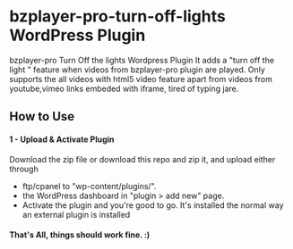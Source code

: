 # bzplayer-pro-turn-off-lights WordPress Plugin
bzplayer-pro Turn Off the lights Wordpress Plugin
It adds a "turn off the light " feature when videos from bzplayer-pro plugin are played.
Only supports the all videos with html5 video feature apart from videos from youtube,vimeo links embeded with iframe, tired of typing jare.

## How to Use

#### 1 - Upload & Activate Plugin

Download the zip file or download this repo and zip it, and upload either through 
- ftp/cpanel to "wp-content/plugins/".
- the WordPress dashboard in "plugin > add new" page. 
- Activate the plugin and you're good to go.
It's installed the normal way an external plugin is installed

#### That's All, things should work fine. :)
